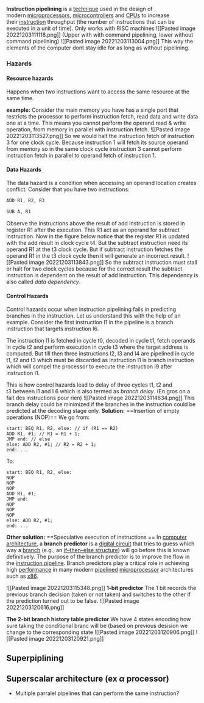 
**Instruction pipelining** is a [technique](https://simple.wikipedia.org/wiki/Technique "Technique") used in the design of modern [microprocessors](https://simple.wikipedia.org/wiki/Microprocessor "Microprocessor"), [microcontrollers](https://simple.wikipedia.org/wiki/Microcontroller "Microcontroller") and [CPUs](https://simple.wikipedia.org/wiki/Central_processing_unit "Central processing unit") to increase their [instruction](https://simple.wikipedia.org/wiki/Instruction_(computer_science) "Instruction (computer science)") throughput (the number of instructions that can be executed in a unit of time). Only works with RISC machines
![[Pasted image 20221203111118.png]]
(Upper with with command pipelining, lower without command 
pipelining)
![[Pasted image 20221203113004.png]]
This way the elements of the computer dont stay idle for as long as without pipelining.

### Hazards

#### Resource hazards
Happens when two instructions want to access the same resource at the same time.

**example:**
Consider the main memory you have has a single port that restricts the processor to perform instruction fetch, read data and write data one at a time. This means you cannot perform the operand read & write operation, from memory in parallel with instruction fetch.
![[Pasted image 20221203113527.png]]
So we would halt the instruction fetch of instruction 3 for one clock cycle. Because instruction 1 will fetch its source operand from memory so in the same clock cycle instruction 3 cannot perform instruction fetch in parallel to operand fetch of instruction 1.

#### Data Hazards
The data hazard is a condition when accessing an operand location creates conflict. Consider that you have two instructions:
``` fortran
ADD R1, R2, R3

SUB A, R1
```

Observe the instructions above the result of add instruction is stored in register R1 after the execution. This R1 act as an operand for subtract instruction. Now in the figure below notice that the register R1 is updated with the add result in clock cycle t4. But the subtract instruction need its operand R1 at the t3 clock cycle. But if subtract instruction fetches the operand R1 in the t3 clock cycle then it will generate an incorrect result.
![[Pasted image 20221203113843.png]]
So the subtract instruction must stall or halt for two clock cycles because for the correct result the subtract instruction is dependent on the result of add instruction. This dependency is also called _data dependency_.

#### Control Hazards
Control hazards occur when instruction pipelining fails in predicting branches in the instruction. Let us understand this with the help of an example. Consider the first instruction I1 in the pipeline is a branch instruction that targets instruction I6.

The instruction I1 is fetched in cycle t0, decoded in cycle t1, fetch operands in cycle t2 and perform execution in cycle t3 where the target address is computed. But till then three instructions I2, I3 and I4 are pipelined in cycle t1, t2 and t3 which must be discarded as instruction I1 is branch instruction which will compel the processor to execute the instruction I9 after instruction I1.

This is how control hazards lead to delay of three cycles t1, t2 and t3 between I1 and I 6 which is also termed as _branch delay_. (En gros on a fait des instructions pour rien)
![[Pasted image 20221203114634.png]]
This branch delay could be minimized if the branches in the instruction could be predicted at the decoding stage only.
**Solution:** ==Insertion of empty operations (NOP)==
We go from:
```assembly
start: BEQ R1, R2, else: // if (R1 == R2)
ADD R1, #1; // R1 = R1 + 1;
JMP end: // else
else: ADD R2, #1; // R2 = R2 + 1;
end: ...
```
To:
```assembly
start: BEQ R1, R2, else:
NOP
NOP
NOP
ADD R1, #1;
JMP end:
NOP
NOP
NOP
else: ADD R2, #1;
end: ...
```
**Other solution:** ==Speculative execution of instructions ==
In [computer architecture](https://en.wikipedia.org/wiki/Computer_architecture "Computer architecture"), a **branch predictor** is a [digital circuit](https://en.wikipedia.org/wiki/Digital_electronics "Digital electronics") that tries to guess which way a [branch](https://en.wikipedia.org/wiki/Branch_(computer_science) "Branch (computer science)") (e.g., an [if–then–else structure](https://en.wikipedia.org/wiki/Conditional_(programming) "Conditional (programming)")) will go before this is known definitively. The purpose of the branch predictor is to improve the flow in the [instruction pipeline](https://en.wikipedia.org/wiki/Instruction_pipeline "Instruction pipeline"). Branch predictors play a critical role in achieving high [performance](https://en.wikipedia.org/wiki/Computer_performance "Computer performance") in many modern [pipelined](https://en.wikipedia.org/wiki/Instruction_pipelining "Instruction pipelining") [microprocessor](https://en.wikipedia.org/wiki/Microprocessor "Microprocessor") architectures such as [x86](https://en.wikipedia.org/wiki/X86 "X86").

![[Pasted image 20221203115348.png]]
**1-bit predictor**
The 1 bit records the previous branch decision (taken or not taken) and switches to the other if the prediction turned out to be false.
![[Pasted image 20221203120616.png]]

**The 2-bit branch history table predictor**
We have 4 states encoding how sure taking the conditional branc will be (based on previous desision we change to the corresponding state
![[Pasted image 20221203120906.png]]
![[Pasted image 20221203120921.png]]

## Superpiplining

## Superscalar architecture (ex $\alpha$ processor)
- Multiple parralel pipelines that can perform the same instruction?